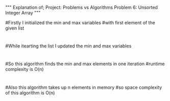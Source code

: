 """
Explanation of;
Project: Problems vs Algorithms
Problem 6: Unsorted Integer Array
"""

#Firstly I initialized the min and max variables 
#with first element of the given list
#
#While itearting the list I updated the min and max variables
#
#So this algorithm finds the min and max elements in one iteration
#runtime complexity is O(n)
#
#Also this algorithm takes up n elements in memory
#so space complexity of this algorithm is O(n)